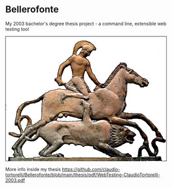 # Bellerofonte
My 2003 bachelor's degree thesis project - a command line, extensible web testing tool

![logo](./thesis/LateX/immagini/Bellerofonte.jpg)

More info inside my thesis
https://github.com/claudio-tortorelli/Bellerofonte/blob/main/thesis/pdf/WebTesting-ClaudioTortorelli-2003.pdf
